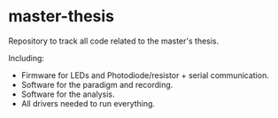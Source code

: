 # master-thesis
Repository to track all code related to the master's thesis.

Including: 
- Firmware for LEDs and Photodiode/resistor + serial communication.
- Software for the paradigm and recording.
- Software for the analysis.
- All drivers needed to run everything.
